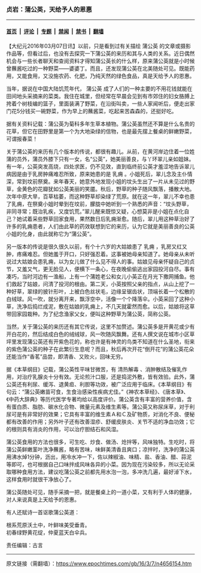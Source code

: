 ### 贞岩：蒲公英，天给予人的恩惠

---

#### [首页](../../../..?n4656154) &nbsp;|&nbsp; [评论](../../../../../epoch-comment?n4656154) &nbsp;|&nbsp; [专题](../../../../../epoch-special?n4656154) &nbsp;|&nbsp; [禁闻](../../../../../epoch-news?n4656154) &nbsp;|&nbsp; [禁书](../../../../../books?n4656154) &nbsp;|&nbsp; [翻墙](https://github.com/gfw-breaker/nogfw/blob/master/README.md?n4656154)


<div class="post_content" id="artbody" itemprop="articleBody">
 <!-- article content begin -->
 <p>
  【大纪元2016年03月07日讯】以前，只是看到过有关描绘
  <ok href="https://www.epochtimes.com/gb/tag/%E8%92%B2%E5%85%AC%E8%8B%B1.html">
   蒲公英
  </ok>
  的文章或摄影作品等，但看过后，也没有去探究一下蒲公英的来历和其与人类的关系。近日偶然机会与一些长者聊天和查阅资料才得知蒲公英长的什么样，原来蒲公英就是小时候曾蘸酱吃过的一种野菜——婆婆丁。而且，还发现蒲公英在北美随处可见。既能药用，又能食用，又没施农药、化肥，乃纯天然的绿色食品，真是天给予人的恩惠。
 </p>
 <p>
  当年，据说在中国大陆饥荒年代，
  <ok href="https://www.epochtimes.com/gb/tag/%E8%92%B2%E5%85%AC%E8%8B%B1.html">
   蒲公英
  </ok>
  成了人们的一种主要的不用花钱就能在田间地头采摘来的菜类。我住在城里，但经常在早晨会见到有市郊住的妇女胳膊上挎着个树枝编的篮子，里面装满了野菜，在沿街叫卖，一些人家闻听后，便走出家门花5分钱买一碗野菜，作为早上的蘸酱菜，吃起来苦森森的，还挺好吃。
 </p>
 <p>
  据有关资料记载：蒲公英为菊科多年生草本植物。蒲公英虽然还不算是什么名贵的花草，但它在田野里是第一个为大地染绿的信物，也是最先摆上餐桌的鲜嫩野菜，可谓报春菜！
 </p>
 <p>
  关于蒲公英的来历有几个版本的传说，都很有趣儿。从前，在黄河岸边住着一位姓蒲的员外，蒲员外膝下只有一女，名“公英”，她美丽善良，与丫环翠儿亲如姐妹。有一年，公英突发高烧，四处求医，仍不见效，直到临终前公英才羞涩地告诉翠儿病因是由于乳房肿痛难忍所致，原来她患的是
  <ok href="https://www.epochtimes.com/gb/tag/%E4%B9%B3%E7%97%88.html">
   乳痈
  </ok>
  。小姐死后，翠儿念及主仆情深，常到坟前祭奠。来年春天，她意外地发现小姐的坟头生出了一片从未见过的野草，金黄色的花瓣犹如公英美丽的笑靥。秋后，野草的种子随风飘落，播散大地。次年中原大旱，百草枯萎，而这种野草却染绿了荒原。就在这一年，翠儿不幸也患了乳痈，在祭奠小姐时晕到在坟前，朦胧中她听到一个熟悉的声音：“坟头野草，非同寻常；既治乳疾，又度饥荒。”翠儿醒来既惊又疑，心想莫非是小姐在点化自己？她试着采些野草回家食用，果然数日后乳痈渐愈。随后，翠儿用这种草治好了许多的乳痈患者，人们由此草的药效联想到它的来历，认为它就是美丽善良的公英小姐的化身，由此就称它为“蒲公英”。
 </p>
 <p>
  另一版本的传说是很久很久以前，有个十六岁的大姑娘患了
  <ok href="https://www.epochtimes.com/gb/tag/%E4%B9%B3%E7%97%88.html">
   乳痈
  </ok>
  ，乳房又红又肿，疼痛难忍。但她羞于开口，只好强忍着。这事被她母亲知道了。她母亲从未听说过大姑娘会患乳痈，以为女儿做了什么见不得人的事。姑娘见母亲怀疑自己的贞节，又羞又气，更无脸见人，便横下一条心，在夜晚偷偷逃出家园投河自尽。事有凑巧，当时河边有一渔船，上有一个蒲姓老公和女儿小英正在月光下撒网捕鱼。他们救起了姑娘，问清了投河的根由。第二天，小英按照父亲的指点，从山上挖了一种好草，翠绿的披针形叶，上被白色丝状毛，边缘呈锯齿状，顶端长着一个松散的白绒球。风一吹，就分离开来，飘浮空中，活像一个个降落伞。小英采回了这种小草，洗净后捣烂成泥，敷在姑娘的乳痈上，不几天就霍然而愈。以后，姑娘将这草带回家园栽种。为了纪念渔家父女，便叫这种野草为蒲公英，简称公英。
 </p>
 <p>
  当然，关于蒲公英的来历还有其它传说，这里不加赘述。蒲公英多是开黄花或少有开白花的，然后结成白色的绒绒球，风一吹随风飘舞。还有人撰文说在城市小区草坪里发现蒲公英还有开紫色花的，称也许是有神灵的鸟类不知道在什么圣地，衔来的紫色蒲公英的种子在此繁衍生息呢？而且，秋后再次开花“倒开花”的蒲公英花朵还能当作“香茗”品尝，即清香、又败火，回味无穷。
 </p>
 <p>
  据《本草纲目》记载，蒲公英性平味甘微苦，有
  <ok href="https://www.epochtimes.com/gb/tag/%E6%B8%85%E7%83%AD%E8%A7%A3%E6%AF%92.html">
   清热解毒
  </ok>
  、消肿散结及催乳作用，对治疗乳腺炎十分有效。无论煎汁口服，还是捣泥外敷，皆有效验。此外，蒲公英还有利尿、缓泻、退黄疸、利胆等功效，被广泛应用于临床。《本草纲目》有句云：“蒲公英嫩苗可食，生食治感染性疾病尤佳。”《神农本草经》、《唐本草》、《中药大辞典》等历代医学专著均给以高度评价。蒲公英含有丰富的营养价值，含有蛋白质、脂肪、碳水化合物、微量元素及维生素等。蒲公英又称尿床草，对于利尿可是有非常好的效果；它具有丰富的维生素Ａ和Ｃ及矿物质，对消化不良、便秘都有改善的作用；另外叶子还有改善湿疹、舒缓皮肤炎、关节不适的净血功效；它的根则具有消炎的作用，可以治疗胆结石和风湿。
 </p>
 <p>
  蒲公英食用的方法也很多，可生吃、炒食、做汤、炝拌等，风味独特。生吃时，将蒲公英鲜嫩茎叶洗净蘸酱，略有苦味，味鲜美清香且爽口；凉拌时，洗净的蒲公英用沸水焯1分钟，沥出，用冷水冲一下，佐以辣椒油、味精、盐、香油、醋、蒜泥等即可，也可根据自己口味拌成风味各异的小菜。因为现在污染较多，所以无论采取哪种食用方法，建议吃蒲公英之前都先用水泡一泡，多冲洗几遍，最好淖下水，这样食用时就很干净放心了。
 </p>
 <p>
  蒲公英随处可见，随手采摘一把，就是餐桌上的一道小菜，又有利于人体的健康，对人来说真是上天给予的恩惠。
 </p>
 <p>
  有人还赋诗一首讴歌蒲公英道：
 </p>
 <p>
  根系荒原沃土中，叶鲜味美受垂青。
  <br/>
  初春绿野黄花绽，仲夏蓝天白伞兵。
 </p>
 <p>
  责任编辑：古言
 </p>
 <!-- article content end -->
 <div id="below_article_ad">
 </div>
</div>


---

原文链接（需翻墙）：https://www.epochtimes.com/gb/16/3/7/n4656154.htm